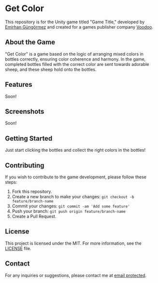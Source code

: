 # Get Color

This repository is for the Unity game titled "Game Title," developed by [Emirhan Güngörmez](emirhangungormez.com) and created for a games publisher company [Voodoo](https://www.voodoo.io/).

## About the Game

"Get Color" is a game based on the logic of arranging mixed colors in bottles correctly, ensuring color coherence and harmony. In the game, completed bottles filled with the correct color are sent towards adorable sheep, and these sheep hold onto the bottles.

## Features

Soon!

## Screenshots

Soon!

## Getting Started

Just start clicking the bottles and collect the right colors in the bottles!

## Contributing

If you wish to contribute to the game development, please follow these steps:

1. Fork this repository.
2. Create a new branch to make your changes: `git checkout -b feature/branch-name`
3. Commit your changes: `git commit -am 'Add some feature'`
4. Push your branch: `git push origin feature/branch-name`
5. Create a Pull Request.

## License

This project is licensed under the MIT. For more information, see the [LICENSE](LICENSE) file.

## Contact

For any inquiries or suggestions, please contact me at [email protected](emirhaneren373@gmail.com).
